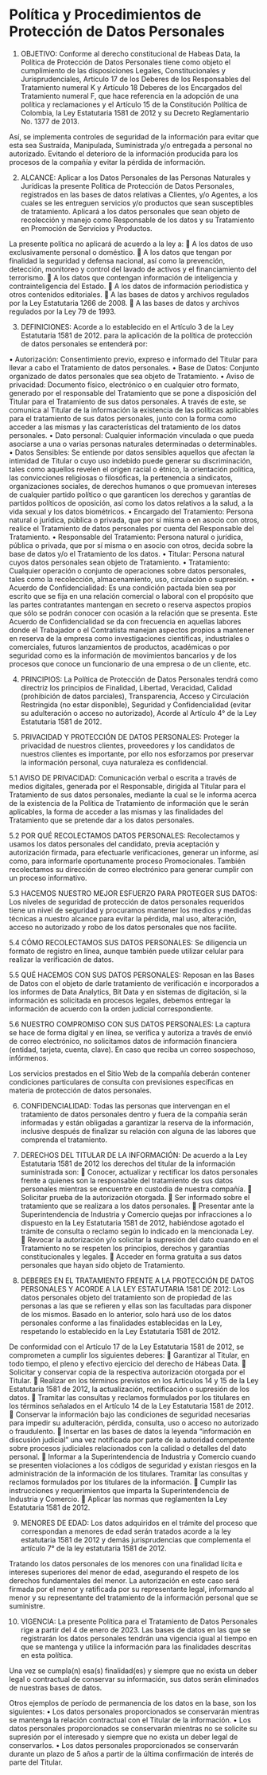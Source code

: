 # Política y Procedimientos de Protección de Datos Personales

1. OBJETIVO: Conforme al derecho constitucional de Habeas Data, la Política de Protección de Datos Personales tiene como objeto el cumplimiento de las disposiciones Legales, Constitucionales y Jurisprudenciales, Artículo 17 de los Deberes de los Responsables del Tratamiento numeral K y Artículo 18 Deberes de los Encargados del Tratamiento numeral F, que hace referencia en la adopción de una política y reclamaciones y el Artículo 15 de la Constitución Política de Colombia, la Ley Estatutaria 1581 de 2012 y su Decreto Reglamentario No. 1377 de 2013.

Así, se implementa controles de seguridad de la información para evitar que esta sea Sustraída, Manipulada, Suministrada y/o entregada a personal no autorizado. Evitando el deterioro de la información producida para los procesos de la compañía y evitar la pérdida de información.

2. ALCANCE: Aplicar a los Datos Personales de las Personas Naturales y Jurídicas la presente Política de Protección de Datos Personales, registrados en las bases de datos relativas a Clientes, y/o Agentes, a los cuales se les entreguen servicios y/o productos que sean susceptibles de tratamiento. Aplicará a los datos personales que sean objeto de recolección y manejo como Responsable de los datos y su Tratamiento en Promoción de Servicios y Productos.

La presente política no aplicará de acuerdo a la ley a:
	A los datos de uso exclusivamente personal o doméstico.
	A los datos que tengan por finalidad la seguridad y defensa nacional, así como la prevención, detección, monitoreo y control del lavado de activos y el financiamiento del terrorismo.
	A los datos que contengan información de inteligencia y contrainteligencia del Estado.
	A los datos de información periodística y otros contenidos editoriales.
	A las bases de datos y archivos regulados por la Ley Estatutaria 1266 de 2008.
	A las bases de datos y archivos regulados por la Ley 79 de 1993.

3. DEFINICIONES: Acorde a lo establecido en el Artículo 3 de la Ley Estatutaria 1581 de 2012. para la aplicación de la política de protección de datos personales se entenderá por:

•	Autorización: Consentimiento previo, expreso e informado del Titular para llevar a cabo el Tratamiento de datos personales.
•	Base de Datos: Conjunto organizado de datos personales que sea objeto de Tratamiento.
•	Aviso de privacidad: Documento físico, electrónico o en cualquier otro formato, generado por el responsable del Tratamiento que se pone a disposición del Titular para el Tratamiento de sus datos personales. A través de este, se comunica al Titular de la información la existencia de las políticas aplicables para el tratamiento de sus datos personales, junto con la forma como acceder a las mismas y las características del tratamiento de los datos personales.
•	Dato personal: Cualquier información vinculada o que pueda asociarse a una o varias personas naturales determinadas o determinables.
•	Datos Sensibles: Se entiende por datos sensibles aquellos que afectan la intimidad de Titular o cuyo uso indebido puede generar su discriminación, tales como aquellos revelen el origen racial o étnico, la orientación política, las convicciones religiosas o filosóficas, la pertenencia a sindicatos, organizaciones sociales, de derechos humanos o que promuevan intereses de cualquier partido político o que garanticen los derechos y garantías de partidos políticos de oposición, así como los datos relativos a la salud, a la vida sexual y los datos biométricos.
•	Encargado del Tratamiento: Persona natural o jurídica, pública o privada, que por sí misma o en asocio con otros, realice el Tratamiento de datos personales por cuenta del Responsable del Tratamiento.
•	Responsable del Tratamiento: Persona natural o jurídica, pública o privada, que por sí misma o en asocio con otros, decida sobre la base de datos y/o el Tratamiento de los datos.
•	Titular: Persona natural cuyos datos personales sean objeto de Tratamiento.
•	Tratamiento: Cualquier operación o conjunto de operaciones sobre datos personales, tales como la recolección, almacenamiento, uso, circulación o supresión.
•	Acuerdo de Confidencialidad: Es una condición pactada bien sea por escrito que se fija en una relación comercial o laboral con el propósito que las partes contratantes mantengan en secreto o reserva aspectos propios que sólo se podrán conocer con ocasión a la relación que se presenta. Este Acuerdo de Confidencialidad se da con frecuencia en aquellas labores donde el Trabajador o el Contratista manejan aspectos propios a mantener en reserva de la empresa como investigaciones científicas, industriales o comerciales, futuros lanzamientos de productos, académicas o por seguridad como es la información de movimientos bancarios y de los procesos que conoce un funcionario de una empresa o de un cliente, etc.

4. PRINCIPIOS: La Política de Protección de Datos Personales tendrá como directriz los principios de Finalidad, Libertad, Veracidad, Calidad (prohibición de datos parciales), Transparencia, Acceso y Circulación Restringida (no estar disponible), Seguridad y Confidencialidad (evitar su adulteración o acceso no autorizado), Acorde al Artículo 4° de la Ley Estatutaria 1581 de 2012.

5. PRIVACIDAD Y PROTECCIÓN DE DATOS PERSONALES: Proteger la privacidad de nuestros clientes, proveedores y los candidatos de nuestros clientes es importante, por ello nos esforzamos por preservar la información personal, cuya naturaleza es confidencial.

5.1 AVISO DE PRIVACIDAD: Comunicación verbal o escrita a través de medios digitales, generada por el Responsable, dirigida al Titular para el Tratamiento de sus datos personales, mediante la cual se le informa acerca de la existencia de la Política de Tratamiento de información que le serán aplicables, la forma de acceder a las mismas y las finalidades del Tratamiento que se pretende dar a los datos personales.

5.2 POR QUÉ RECOLECTAMOS DATOS PERSONALES: Recolectamos y usamos los datos personales del candidato, previa aceptación y autorización firmada, para efectuarle verificaciones, generar un informe, así como, para informarle oportunamente proceso Promocionales. También recolectamos su dirección de correo electrónico para generar cumplir con un proceso informativo.

5.3 HACEMOS NUESTRO MEJOR ESFUERZO PARA PROTEGER SUS DATOS: Los niveles de seguridad de protección de datos personales requeridos tiene un nivel de seguridad y procuramos mantener los medios y medidas técnicas a nuestro alcance para evitar la pérdida, mal uso, alteración, acceso no autorizado y robo de los datos personales que nos facilite.

5.4 CÓMO RECOLECTAMOS SUS DATOS PERSONALES: Se diligencia un formato de registro en línea, aunque también puede utilizar celular para realizar la verificación de datos.

5.5 QUÉ HACEMOS CON SUS DATOS PERSONALES: Reposan en las Bases de Datos con el objeto de darle tratamiento de verificación e incorporados a los informes de Data Analytics, Bit Data y en sistemas de digitación, si la información es solicitada en procesos legales, debemos entregar la información de acuerdo con la orden judicial correspondiente.

5.6 NUESTRO COMPROMISO CON SUS DATOS PERSONALES: La captura se hace de forma digital y en línea, se verifica y autoriza a través de envió de correo electrónico, no solicitamos datos de información financiera (entidad, tarjeta, cuenta, clave). En caso que reciba un correo sospechoso, infórmenos.

Los servicios prestados en el Sitio Web de la compañía deberán contener condiciones particulares de consulta con previsiones específicas en materia de protección de datos personales.

6. CONFIDENCIALIDAD: Todas las personas que intervengan en el tratamiento de datos personales dentro y fuera de la compañía serán informadas y están obligadas a garantizar la reserva de la información, inclusive después de finalizar su relación con alguna de las labores que comprenda el tratamiento.

7. DERECHOS DEL TITULAR DE LA INFORMACIÓN: De acuerdo a la Ley Estatutaria 1581 de 2012 los derechos del titular de la información suministrada son:
   	Conocer, actualizar y rectificar los datos personales frente a quienes son la responsable del tratamiento de sus datos personales mientras se encuentre en custodia de nuestra compañía.
   	Solicitar prueba de la autorización otorgada.
   	Ser informado sobre el tratamiento que se realizara a los datos personales.
   	Presentar ante la Superintendencia de Industria y Comercio quejas por infracciones a lo dispuesto en la Ley Estatutaria 1581 de 2012, habiéndose agotado el trámite de consulta o reclamo según lo indicado en la mencionada Ley.
   	Revocar la autorización y/o solicitar la supresión del dato cuando en el Tratamiento no se respeten los principios, derechos y garantías constitucionales y legales.
   	Acceder en forma gratuita a sus datos personales que hayan sido objeto de Tratamiento.

8. DEBERES EN EL TRATAMIENTO FRENTE A LA PROTECCIÓN DE DATOS PERSONALES Y ACORDE A LA LEY ESTATUTARIA 1581 DE 2012: Los datos personales objeto del tratamiento son de propiedad de las personas a las que se refieren y ellas son las facultadas para disponer de los mismos. Basado en lo anterior, solo hará uso de los datos personales conforme a las finalidades establecidas en la Ley, respetando lo establecido en la Ley Estatutaria 1581 de 2012.

De conformidad con el Artículo 17 de la Ley Estatutaria 1581 de 2012, se comprometen a cumplir los siguientes deberes:
	Garantizar al Titular, en todo tiempo, el pleno y efectivo ejercicio del derecho de Hábeas Data.
	Solicitar y conservar copia de la respectiva autorización otorgada por el Titular.
	Realizar en los términos previstos en los Artículos 14 y 15 de la Ley Estatutaria 1581 de 2012, la actualización, rectificación o supresión de los datos.
	Tramitar las consultas y reclamos formulados por los titulares en los términos señalados en el Artículo 14 de la Ley Estatutaria 1581 de 2012.
	Conservar la información bajo las condiciones de seguridad necesarias para impedir su adulteración, pérdida, consulta, uso o acceso no autorizado o fraudulento.
	Insertar en las bases de datos la leyenda “información en discusión judicial” una vez notificada por parte de la autoridad competente sobre procesos judiciales relacionados con la calidad o detalles del dato personal.
	Informar a la Superintendencia de Industria y Comercio cuando se presenten violaciones a los códigos de seguridad y existan riesgos en la administración de la información de los titulares. Tramitar las consultas y reclamos formulados por los titulares de la información.
	Cumplir las instrucciones y requerimientos que imparta la Superintendencia de Industria y Comercio.
	Aplicar las normas que reglamenten la Ley Estatutaria 1581 de 2012.

9. MENORES DE EDAD: Los datos adquiridos en el trámite del proceso que correspondan a menores de edad serán tratados acorde a la ley estatutaria 1581 de 2012 y demás jurisprudencias que complementa el artículo 7° de la ley estatutaria 1581 de 2012.

Tratando los datos personales de los menores con una finalidad lícita e intereses superiores del menor de edad, asegurando el respeto de los derechos fundamentales del menor. La autorización en este caso será firmada por el menor y ratificada por su representante legal, informando al menor y su representante del tratamiento de la información personal que se suministre.

10. VIGENCIA: La presente Política para el Tratamiento de Datos Personales rige a partir del 4 de enero de 2023.
    Las bases de datos en las que se registrarán los datos personales tendrán una vigencia igual al tiempo en que se mantenga y utilice la información para las finalidades descritas en esta política.

Una vez se cumpla(n) esa(s) finalidad(es) y siempre que no exista un deber legal o contractual de conservar su información, sus datos serán eliminados de nuestras bases de datos.

Otros ejemplos de período de permanencia de los datos en la base, son los
siguientes:
•	Los datos personales proporcionados se conservarán mientras se mantenga la relación contractual con el Titular de la información.
•	Los datos personales proporcionados se conservarán mientras no se solicite su supresión por el interesado y siempre que no exista un deber legal de conservarlos.
•	Los datos personales proporcionados se conservarán durante un plazo de 5 años a partir de la última confirmación de interés de parte del Titular.

